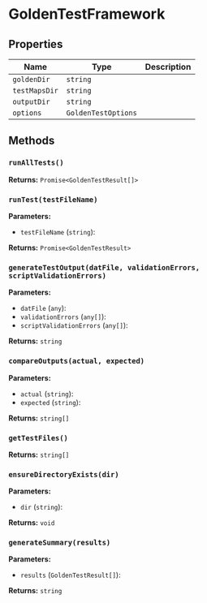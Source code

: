 # GoldenTestFramework

## Properties

| Name | Type | Description |
|------|------|-------------|
| `goldenDir` | `string` |  |
| `testMapsDir` | `string` |  |
| `outputDir` | `string` |  |
| `options` | `GoldenTestOptions` |  |

## Methods

### `runAllTests()`

**Returns:** `Promise<GoldenTestResult[]>`

### `runTest(testFileName)`

**Parameters:**

- `testFileName` (`string`): 

**Returns:** `Promise<GoldenTestResult>`

### `generateTestOutput(datFile, validationErrors, scriptValidationErrors)`

**Parameters:**

- `datFile` (`any`): 
- `validationErrors` (`any[]`): 
- `scriptValidationErrors` (`any[]`): 

**Returns:** `string`

### `compareOutputs(actual, expected)`

**Parameters:**

- `actual` (`string`): 
- `expected` (`string`): 

**Returns:** `string[]`

### `getTestFiles()`

**Returns:** `string[]`

### `ensureDirectoryExists(dir)`

**Parameters:**

- `dir` (`string`): 

**Returns:** `void`

### `generateSummary(results)`

**Parameters:**

- `results` (`GoldenTestResult[]`): 

**Returns:** `string`

